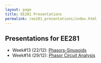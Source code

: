 ```yaml
---
layout: page
title: EE281 Presentations
permalink: /ee281_presentations/index.html
---
```


## Presentations for EE281











- Week#13 (22/12): [Phasors-Sinusoids](/presentations/ee281_sinusoids_phasors.html)
- Week#14 (29/12): [Phasor Circuit Analysis](/presentations/ee281_phasor_circuit_analysis.html)
